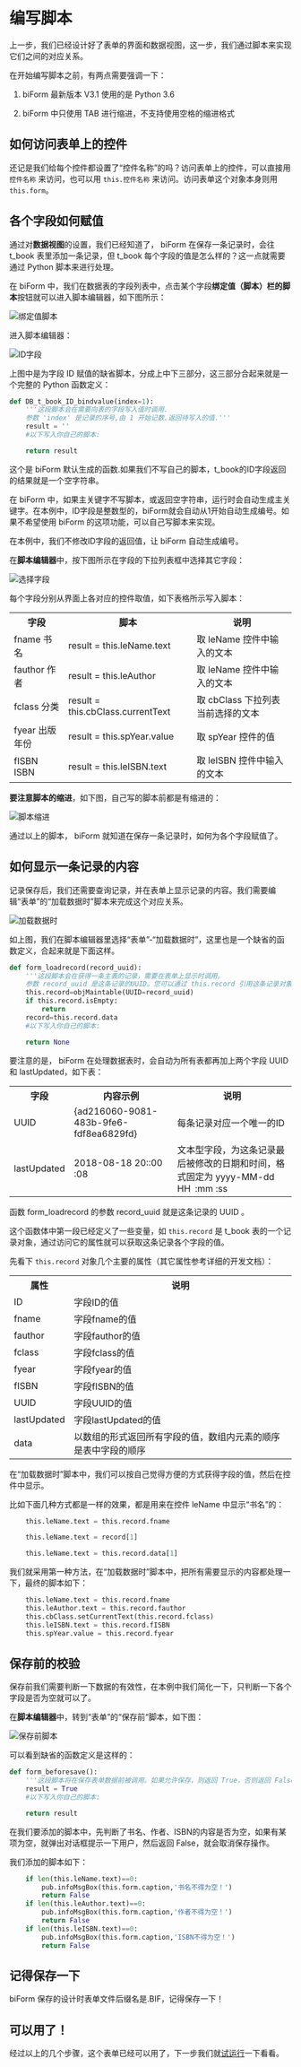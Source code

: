 # 编写脚本

上一步，我们已经设计好了表单的界面和数据视图，这一步，我们通过脚本来实现它们之间的对应关系。

在开始编写脚本之前，有两点需要强调一下：

1. biForm 最新版本 V3.1 使用的是 Python 3.6 

2. biForm 中只使用 TAB 进行缩进，不支持使用空格的缩进格式

## 如何访问表单上的控件

还记是我们给每个控件都设置了“控件名称”的吗？访问表单上的控件，可以直接用 `控件名称` 来访问，也可以用 `this.控件名称` 来访问。访问表单这个对象本身则用 `this.form`。

## 各个字段如何赋值

通过对**数据视图**的设置，我们已经知道了， biForm 在保存一条记录时，会往 t_book 表里添加一条记录，但 t_book 每个字段的值是怎么样的？这一点就需要通过 Python 脚本来进行处理。

在 biForm 中，我们在数据表的字段列表中，点击某个字段**绑定值（脚本）**栏的**脚本**按钮就可以进入脚本编辑器，如下图所示：

![绑定值脚本](first_10.png)

进入脚本编辑器：

![ID字段](first_11.png)

上图中是为字段 ID 赋值的缺省脚本，分成上中下三部分，这三部分合起来就是一个完整的 Python 函数定义：

``` python
def DB_t_book_ID_bindvalue(index=1):
	'''这段脚本会在需要向表的字段写入值时调用.
	参数 'index' 是记录的序号,由 1 开始记数.返回待写入的值.'''
	result = ''
	#以下写入你自己的脚本:

	return result
```

这个是 biForm 默认生成的函数.如果我们不写自己的脚本，t_book的ID字段返回的结果就是一个空字符串。

在 biForm 中，如果主关键字不写脚本，或返回空字符串，运行时会自动生成主关键字。在本例中，ID字段是整数型的，biForm就会自动从1开始自动生成编号。如果不希望使用 biForm 的这项功能，可以自己写脚本来实现。

在本例中，我们不修改ID字段的返回值，让 biForm 自动生成编号。

在**脚本编辑器**中，按下图所示在字段的下拉列表框中选择其它字段：

![选择字段](first_12.png)

每个字段分别从界面上各对应的控件取值，如下表格所示写入脚本：

<table>
	<tr>
		<th>字段</th>
		<th>脚本</th>
		<th>说明</th>
	</tr>
	<tr>
		<td>fname 书名</td>
		<td>	result = this.leName.text</td>
		<td>取 leName 控件中输入的文本</td>
	</tr>
	<tr>
		<td>fauthor 作者</td>
		<td>result = this.leAuthor</td>
		<td>取 leName 控件中输入的文本</td>
	</tr>
	<tr>
		<td>fclass 分类</td>
		<td>	result = this.cbClass.currentText</td>
		<td>取 cbClass 下拉列表当前选择的文本</td>
	</tr>	
	<tr>
		<td>fyear 出版年份</td>
		<td>	result = this.spYear.value</td>
		<td>取 spYear 控件的值</td>
	</tr>
	<tr>
		<td>fISBN ISBN</td>
		<td>	result = this.leISBN.text</td>
		<td>取 leISBN 控件中输入的文本</td>
	</tr>
</table>

**要注意脚本的缩进**，如下图，自己写的脚本前都是有缩进的：

![脚本缩进](first_13.png)

通过以上的脚本， biForm 就知道在保存一条记录时，如何为各个字段赋值了。
	
## 如何显示一条记录的内容

记录保存后，我们还需要查询记录，并在表单上显示记录的内容。我们需要编辑“表单”的“加载数据时”脚本来完成这个对应关系。

![加载数据时](first_14.png)

如上图，我们在脚本编辑器里选择“表单”-“加载数据时”，这里也是一个缺省的函数定义，合起来就是下面这样。

``` python
def form_loadrecord(record_uuid):
	'''这段脚本会在获得一条主表的记录，需要在表单上显示时调用。
	参数 record_uuid 是这条记录的UUID。您可以通过 this.record 引用这条记录对象。'''
	this.record=objMaintable(UUID=record_uuid)
	if this.record.isEmpty:
		return
	record=this.record.data
	#以下写入你自己的脚本:

	return None
```

要注意的是， biForm 在处理数据表时，会自动为所有表都再加上两个字段 UUID 和 lastUpdated，如下表：

<table>
	<tr>
		<th>字段</th>
		<th>内容示例</th>
		<th>说明</th>
	</tr>
	<tr>
		<td>UUID</td>
		<td>{ad216060-9081-483b-9fe6-fdf8ea6829fd}</td>
		<td>每条记录对应一个唯一的ID</td>
	</tr>
	<tr>
		<td>lastUpdated</td>
		<td>2018-08-18 20::00 :08</td>
		<td>文本型字段，为这条记录最后被修改的日期和时间，格式固定为 yyyy-MM-dd HH&ensp;:mm :ss</td>
	</tr>
</table>

函数 form_loadrecord 的参数 record_uuid 就是这条记录的 UUID 。

这个函数体中第一段已经定义了一些变量，如 `this.record` 是 t_book 表的一个记录对象，通过访问它的属性就可以获取这条记录各个字段的值。 

先看下 `this.record` 对象几个主要的属性（其它属性参考详细的开发文档）：

<table>
	<tr>
		<th>属性</th>
		<th>说明</th>
	</tr>
	<tr>
		<td>ID</td>
		<td>字段ID的值</td>
	</tr>
	<tr>
		<td>fname</td>
		<td>字段fname的值</td>
	</tr>
	<tr>
		<td>fauthor</td>
		<td>字段fauthor的值</td>
	</tr>
	<tr>
		<td>fclass</td>
		<td>字段fclass的值</td>
	</tr>
	<tr>
		<td>fyear</td>
		<td>字段fyear的值</td>
	</tr>
	<tr>
		<td>fISBN</td>
		<td>字段fISBN的值</td>
	</tr>
	<tr>
		<td>UUID</td>
		<td>字段UUID的值</td>
	</tr>
	<tr>
		<td>lastUpdated</td>
		<td>字段lastUpdated的值</td>
	</tr>
	<tr>
		<td>data</td>
		<td>以数组的形式返回所有字段的值，数组内元素的顺序是表中字段的顺序</td>
	</tr>
</table>

在“加载数据时”脚本中，我们可以按自己觉得方便的方式获得字段的值，然后在控件中显示。

比如下面几种方式都是一样的效果，都是用来在控件 leName 中显示“书名”的：

``` python
	this.leName.text = this.record.fname

	this.leName.text = record[1]

	this.leName.text = this.record.data[1]
```

我们就采用第一种方法，在“加载数据时”脚本中，把所有需要显示的内容都处理一下，最终的脚本如下：

``` python
	this.leName.text = this.record.fname
	this.leAuthor.text = this.record.fauthor
	this.cbClass.setCurrentText(this.record.fclass)
	this.leISBN.text = this.record.fISBN
	this.spYear.value = this.record.fyear
```
	
## 保存前的校验

保存前我们需要判断一下数据的有效性，在本例中我们简化一下，只判断一下各个字段是否为空就可以了。

在**脚本编辑器**中，转到“表单”的“保存前“脚本，如下图：

![保存前脚本](first_15.png)

可以看到缺省的函数定义是这样的：

``` python
def form_beforesave():
	'''这段脚本将在保存表单数据前被调用。如果允许保存，则返回 True，否则返回 False。'''
	result = True
	#以下写入你自己的脚本:

	return result
```
	
在我们要添加的脚本中，先判断了书名、作者、ISBN的内容是否为空，如果有某项为空，就弹出对话框提示一下用户，然后返回 False，就会取消保存操作。

我们添加的脚本如下：

``` python
	if len(this.leName.text)==0:
		pub.infoMsgBox(this.form.caption,'书名不得为空！')
		return False
	if len(this.leAuthor.text)==0:
		pub.infoMsgBox(this.form.caption,'作者不得为空！')
		return False
	if len(this.leISBN.text)==0:
		pub.infoMsgBox(this.form.caption,'ISBN不得为空！')
		return False
```

## 记得保存一下

biForm 保存的设计时表单文件后缀名是.BIF，记得保存一下！

## 可以用了！

经过以上的几个步骤，这个表单已经可以用了，下一步我们就[试运行](guides/first_form_4)一下看看。


